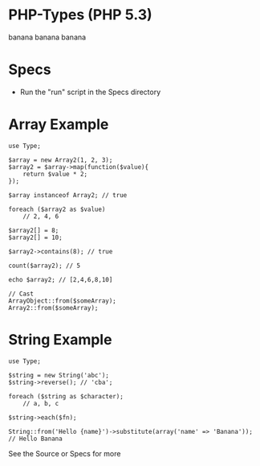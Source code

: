 PHP-Types (PHP 5.3)
===================

banana banana banana

Specs
=====

* Run the "run" script in the Specs directory

Array Example
=============
	
	use Type;
	
	$array = new Array2(1, 2, 3);
	$array2 = $array->map(function($value){
		return $value * 2;
	});
	
	$array instanceof Array2; // true
	
	foreach ($array2 as $value)
		// 2, 4, 6
	
	$array2[] = 8;
	$array2[] = 10;
	
	$array2->contains(8); // true
	
	count($array2); // 5
	
	echo $array2; // [2,4,6,8,10]
	
	// Cast
	ArrayObject::from($someArray);
	Array2::from($someArray);

String Example
==============

	use Type;
	
	$string = new String('abc');
	$string->reverse(); // 'cba';
	
	foreach ($string as $character);
		// a, b, c
	
	$string->each($fn);
	
	String::from('Hello {name}')->substitute(array('name' => 'Banana')); // Hello Banana

See the Source or Specs for more